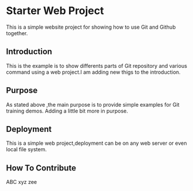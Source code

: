 #  Starter Web Project

This is a simple website project for showing how to use Git and Github together.

## Introduction

This is the example is to show differents parts of Git repository and various command using a web project.I am adding new thigs to the introduction.

## Purpose

As stated above ,the main purpose is to provide simple examples for Git training demos. Adding a little bit more in purpose.

## Deployment

This is a simple web project,deployment can be on any web server or even local file system.

## How To Contribute
ABC xyz zee